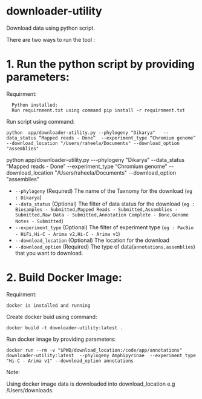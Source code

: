# downloader-utility

Download data using python script.

There are two ways to run the tool :

# 1. Run the python script by providing parameters:
   Requirment:
   
      Python installed:
      Run requirnment.txt using command pip install -r requirnment.txt
    
  Run script using command:
    
    python  app/downloader-utility.py --phylogeny "Dikarya"   --data_status “Mapped reads - Done”  --experiment_type “Chromium genome”  --download_location "/Users/raheela/Documents" --download_option "assemblies"


python  app/downloader-utility.py ---phylogeny "Dikarya"   --data_status “Mapped reads - Done”  --experiment_type “Chromium genome”  --download_location "/Users/raheela/Documents" --download_option "assemblies"

* `--phylogeny` (Required) The name of the Taxnomy for the download (`eg : Dikarya`)
* `--data_status` (Optional) The filter of data status for the download (`eg : Biosamples - Submitted,Mapped Reads - Submitted,Assemblies - Submitted,Raw Data - Submitted,Annotation Complete - Done,Genome Notes - Submitted`)
* `--experiment_type` (Optional) The filter of experiment type (`eg : PacBio - HiFi,Hi-C - Arima v2,Hi-C - Arima v1`)
* `--download_location` (Optional) The location for the download
* `--download_option` (Required) The type of data(`annotations,assemblies`) that you want to download.


# 2. Build Docker Image: 
 Requirment:
  
    docker is installed and running
  Create docker buid using command:
  
    docker build -t downloader-utility:latest .
    
  Run docker image by providing parameters:
  
    docker run --rm -v "$PWD/download_location:/code/app/annotations" downloader-utility:latest  --phylogeny Amphipyrinae  --experiment_type "Hi-C - Arima v1" --download_option annotations
Note: 

Using docker image data is downloaded into download_location e.g /Users/downloads.
